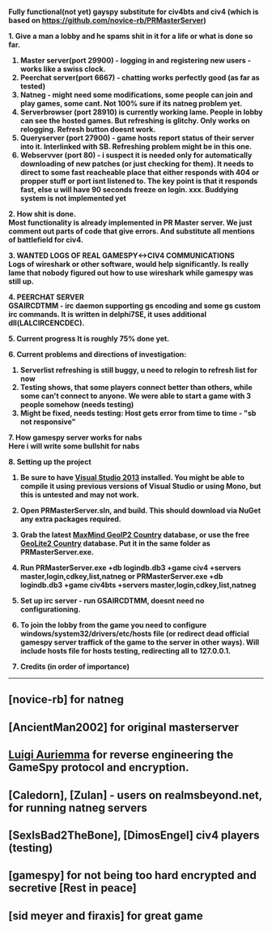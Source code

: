 <strong>Fully functional(not yet) gayspy substitute for civ4bts and civ4 (which is based on https://github.com/novice-rb/PRMasterServer)


<strong>1. Give a man a lobby and he spams shit in it for a life or what is done so far.</strong><br>

1. Master server(port 29900) - logging in and registering new users - works like a swiss clock.
2. Peerchat server(port 6667) - chatting works perfectly good (as far as tested) 
3. Natneg - might need some modifications, some people can join and play games, some cant. Not 100% sure if its natneg problem yet.
3. Serverbrowser (port 28910) is currently working lame. People in lobby can see the hosted games. But refreshing is glitchy. Only works on relogging. Refresh button doesnt work.  
4. Queryserver (port 27900) - game hosts report status of their server into it. Interlinked with SB. Refreshing problem might be in this one.
5. Webservver (port 80) - i suspect it is needed only for automatically downloading of new patches (or just checking for them). It needs to direct to some fast reacheable place that either responds with 404 or propper stuff or port isnt listened to. The key point is that it responds fast, else u will have 90 seconds freeze on login.
xxx. Buddying system is not implemented yet


<strong>2. How shit is done.</strong><br>
Most functionality is already implemented in PR Master server. We just comment out parts of code that give errors. And substitute all mentions of battlefield for civ4.

<strong>3. WANTED LOGS OF REAL GAMESPY<->CIV4 COMMUNICATIONS</strong><br>
Logs of wireshark or other software, would help significantly. Is really lame that nobody figured out how to use wireshark while gamespy was still up.


<strong>4. PEERCHAT SERVER</strong><br>
GSAIRCDTMM - irc daemon supporting gs encoding and some gs custom irc commands.  It is written in delphi7SE, it uses additional dll(LALCIRCENCDEC).


<strong>
5. Current progress</strong>
It is roughly 75% done yet.<br>


<strong>6. Current problems and directions of investigation:<br></strong>
1. Serverlist refreshing is still buggy, u need to relogin to refresh list for now<br>
2. Testing shows, that some players connect better than others, while some can't connect to anyone. We were able to start a game with 3 people somehow (needs testing)<br>
3. Might be fixed, needs testing: Host gets error from time to time - "sb not responsive"<br>

<strong>7. How gamespy server works for nabs</strong>
<br>
Here i will write some bullshit for nabs


<strong>8. Setting up the project</strong><br>

1. Be sure to have [Visual Studio 2013](http://www.microsoft.com/en-us/download/details.aspx?id=40787) installed.  You might be able to compile it using previous versions of Visual Studio or using Mono, but this is untested and may not work.

2. Open **PRMasterServer.sln**, and build. This should download via NuGet any extra packages required.

3. Grab the latest [MaxMind GeoIP2 Country](https://www.maxmind.com/en/country) database, or use the free [GeoLite2 Country](http://dev.maxmind.com/geoip/geoip2/geolite2/) database. Put it in the same folder as **PRMasterServer.exe**.

5. Run **PRMasterServer.exe +db logindb.db3 +game civ4 +servers master,login,cdkey,list,natneg** or **PRMasterServer.exe +db logindb.db3 +game civ4bts +servers master,login,cdkey,list,natneg**

6. Set up irc server - run GSAIRCDTMM, doesnt need no configurationing.

7. To join the lobby from the game you need to configure windows/system32/drivers/etc/hosts file (or redirect dead official gamespy server traffick of the game to the server in other ways). Will include hosts file for hosts testing, redirecting all to 127.0.0.1.


9. Credits (in order of importance)
---------------------

[novice-rb] for natneg
--
[AncientMan2002] for original masterserver
--
[Luigi Auriemma](http://aluigi.org) for reverse engineering the GameSpy protocol and encryption.
--
[Caledorn], [Zulan] - users on realmsbeyond.net, for running natneg servers
--
[SexIsBad2TheBone], [DimosEngel] civ4 players (testing)
--
[gamespy] for not being too hard encrypted and secretive [Rest in peace]
--
[sid meyer and firaxis] for great game
--
